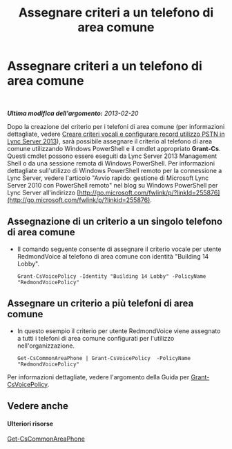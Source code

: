 ﻿---
title: Assegnare criteri a un telefono di area comune
TOCTitle: Assegnare criteri a un telefono di area comune
ms:assetid: f0554fd1-b237-49b3-9eb4-26f4b91f5604
ms:mtpsurl: https://technet.microsoft.com/it-it/library/JJ994082(v=OCS.15)
ms:contentKeyID: 52062465
ms.date: 08/24/2015
mtps_version: v=OCS.15
ms.translationtype: HT
---

# Assegnare criteri a un telefono di area comune

 

_**Ultima modifica dell'argomento:** 2013-02-20_

Dopo la creazione del criterio per i telefoni di area comune (per informazioni dettagliate, vedere [Creare criteri vocali e configurare record utilizzo PSTN in Lync Server 2013](lync-server-2013-create-a-voice-policy-and-configure-pstn-usage-records.md)), sarà possibile assegnare il criterio al telefono di area comune utilizzando Windows PowerShell e il cmdlet appropriato **Grant-Cs**. Questi cmdlet possono essere eseguiti da Lync Server 2013 Management Shell o da una sessione remota di Windows PowerShell. Per informazioni dettagliate sull'utilizzo di Windows PowerShell remoto per la connessione a Lync Server, vedere l'articolo "Avvio rapido: gestione di Microsoft Lync Server 2010 con PowerShell remoto" nel blog su Windows PowerShell per Lync Server all'indirizzo [http://go.microsoft.com/fwlink/p/?linkId=255876](http://go.microsoft.com/fwlink/p/?linkid=255876).


## Assegnazione di un criterio a un singolo telefono di area comune

  - Il comando seguente consente di assegnare il criterio vocale per utente RedmondVoice al telefono di area comune con identità "Building 14 Lobby".
    
        Grant-CsVoicePolicy -Identity "Building 14 Lobby" -PolicyName "RedmondVoicePolicy"

## Assegnare un criterio a più telefoni di area comune

  - In questo esempio il criterio per utente RedmondVoice viene assegnato a tutti i telefoni di area comune configurati per l'utilizzo nell'organizzazione.
    
        Get-CsCommonAreaPhone | Grant-CsVoicePolicy  -PolicyName "RedmondVoicePolicy"

Per informazioni dettagliate, vedere l'argomento della Guida per [Grant-CsVoicePolicy](grant-csvoicepolicy.md).

## Vedere anche

#### Ulteriori risorse

[Get-CsCommonAreaPhone](get-cscommonareaphone.md)

